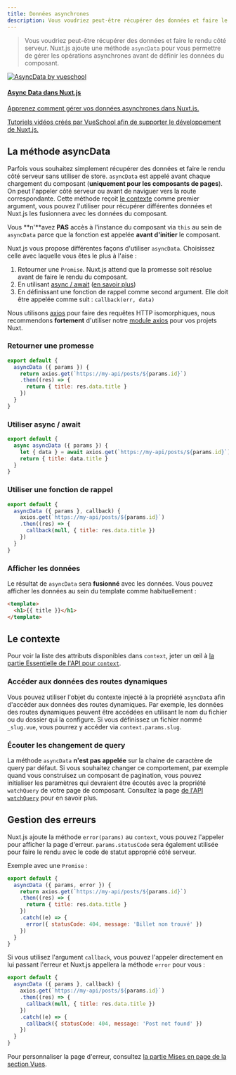 ```yaml
---
title: Données asynchrones
description: Vous voudriez peut-être récupérer des données et faire le rendu côté serveur. Nuxt.js ajoute une méthode `asyncData` pour vous permettre de gérer les opérations asynchrones avant de définir les données du composant.
---
```


> Vous voudriez peut-être récupérer des données et faire le rendu côté serveur.
Nuxt.js ajoute une méthode `asyncData` pour vous permettre de gérer les opérations asynchrones avant de définir les données du composant.

<div>
  <a href="http://vueschool.io/?friend=nuxt" target="_blank" class="Promote">
    <img src="/async-data-with-nuxtjs.png" alt="AsyncData by vueschool"/>
    <div class="Promote__Content">
      <h4 class="Promote__Content__Title">Async Data dans Nuxt.js</h4>
      <p class="Promote__Content__Description">Apprenez comment gérer vos données asynchrones dans Nuxt.js.</p>
      <p class="Promote__Content__Signature">Tutoriels vidéos créés par VueSchool afin de supporter le développement de Nuxt.js.</p>
    </div>
  </a>
</div>

## La méthode asyncData

Parfois vous souhaitez simplement récupérer des données et faire le rendu côté serveur sans utiliser de store.
`asyncData` est appelé avant chaque chargement du composant (**uniquement pour les composants de pages**). On peut l'appeler côté serveur ou avant de naviguer vers la route correspondante. Cette méthode reçoit [le contexte](/api#context) comme premier argument, vous pouvez l'utiliser pour récupérer différentes données et Nuxt.js les fusionnera avec les données du composant.

<div class="Alert Alert--orange">

Vous **n'**avez **PAS** accès à l'instance du composant via `this` au sein de `asyncData` parce que la fonction est appelée **avant d'initier** le composant.

</div>

Nuxt.js vous propose différentes façons d'utiliser `asyncData`. Choisissez celle avec laquelle vous êtes le plus à l'aise :

1. Retourner une `Promise`. Nuxt.js attend que la promesse soit résolue avant de faire le rendu du composant.
2. En utilisant [async / await](https://github.com/lukehoban/ecmascript-asyncawait) ([en savoir plus](https://zeit.co/blog/async-and-await))
3. En définissant une fonction de rappel comme second argument. Elle doit être appelée comme suit : `callback(err, data)`

<div class="Alert Alert--grey">

Nous utilisons [axios](https://github.com/mzabriskie/axios) pour faire des requêtes HTTP isomorphiques, nous recommendons <strong>fortement</strong> d'utiliser notre [module axios](https://axios.nuxtjs.org/) pour vos projets Nuxt.

</div>

### Retourner une promesse

```js
export default {
  asyncData ({ params }) {
    return axios.get(`https://my-api/posts/${params.id}`)
    .then((res) => {
      return { title: res.data.title }
    })
  }
}
```

### Utiliser async / await

```js
export default {
  async asyncData ({ params }) {
    let { data } = await axios.get(`https://my-api/posts/${params.id}`)
    return { title: data.title }
  }
}
```

### Utiliser une fonction de rappel

```js
export default {
  asyncData ({ params }, callback) {
    axios.get(`https://my-api/posts/${params.id}`)
    .then((res) => {
      callback(null, { title: res.data.title })
    })
  }
}
```

### Afficher les données

Le résultat de `asyncData` sera **fusionné** avec les données.
Vous pouvez afficher les données au sein du template comme habituellement :

```html
<template>
  <h1>{{ title }}</h1>
</template>
```

## Le contexte

Pour voir la liste des attributs disponibles dans `context`, jeter un œil à [la partie Essentielle de l'API pour `context`](/api/context).

### Accéder aux données des routes dynamiques

Vous pouvez utiliser l'objet du contexte injecté à la propriété `asyncData` afin d'accéder aux données des routes dynamiques. Par exemple, les données des routes dynamiques peuvent être accédées en utilisant le nom du fichier ou du dossier qui la configure. Si vous définissez un fichier nommé `_slug.vue`, vous pourrez y accéder via `context.params.slug`.

### Écouter les changement de query

La méthode `asyncData` **n'est pas appelée** sur la chaine de caractère de query par défaut. Si vous souhaitez changer ce comportement, par exemple quand vous construisez un composant de pagination, vous pouvez initialiser les paramètres qui devraient être écoutés avec la propriété `watchQuery` de votre page de composant. Consultez la page [de l'API `watchQuery`](/api/pages-watchquery) pour en savoir plus.

## Gestion des erreurs

Nuxt.js ajoute la méthode `error(params)` au `context`, vous pouvez l'appeler pour afficher la page d'erreur. `params.statusCode` sera également utilisée pour faire le rendu avec le code de statut approprié côté serveur.

Exemple avec une `Promise` :

```js
export default {
  asyncData ({ params, error }) {
    return axios.get(`https://my-api/posts/${params.id}`)
    .then((res) => {
      return { title: res.data.title }
    })
    .catch((e) => {
      error({ statusCode: 404, message: 'Billet non trouvé' })
    })
  }
}
```

Si vous utilisez l'argument `callback`, vous pouvez l'appeler directement en lui passant l'erreur et Nuxt.js appellera la méthode `error` pour vous :

```js
export default {
  asyncData ({ params }, callback) {
    axios.get(`https://my-api/posts/${params.id}`)
    .then((res) => {
      callback(null, { title: res.data.title })
    })
    .catch((e) => {
      callback({ statusCode: 404, message: 'Post not found' })
    })
  }
}
```

Pour personnaliser la page d'erreur, consultez [la partie Mises en page de la section Vues](/guide/views#mises-en-page).

